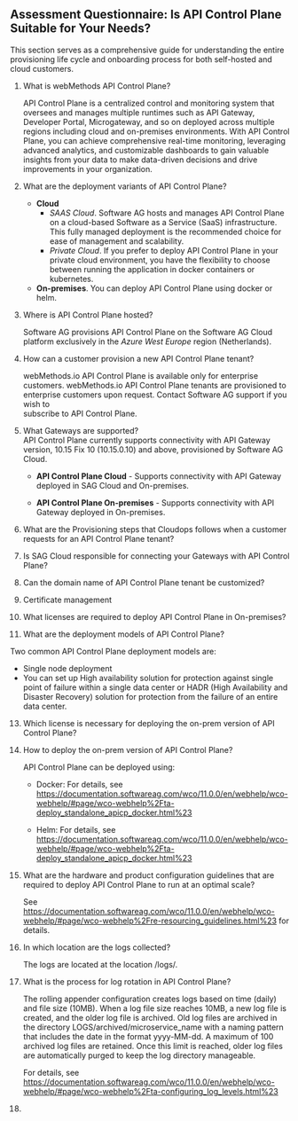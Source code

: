 ## Assessment Questionnaire: Is API Control Plane Suitable for Your Needs?

This section serves as a comprehensive guide for understanding the entire provisioning life cycle and onboarding process for both self-hosted and cloud customers.

1. What is webMethods API Control Plane?

   API Control Plane is a centralized control and monitoring system that oversees and manages multiple runtimes such as API Gateway, Developer Portal, Microgateway, and so on deployed across multiple regions including        cloud and on-premises environments. With API Control Plane, you can achieve comprehensive real-time monitoring, leveraging advanced analytics, and customizable dashboards to gain valuable insights from your data to make data-driven decisions and drive improvements in your organization.

2. What are the deployment variants of API Control Plane?

   - **Cloud**
      - *SAAS Cloud*. Software AG hosts and manages API Control Plane on a cloud-based Software as a Service (SaaS) infrastructure. This fully managed deployment is the recommended choice for ease of management and scalability.
      - *Private Cloud*. If you prefer to deploy API Control Plane in your private cloud environment, you have the flexibility to choose between running the application in docker containers or kubernetes.
   - **On-premises**. You can deploy API Control Plane using docker or helm.

3. Where is API Control Plane hosted?<br>

   Software AG provisions API Control Plane on the Software AG Cloud platform exclusively in the *Azure West Europe* region (Netherlands).

4. How can a customer provision a new API Control Plane tenant?<br>

   webMethods.io API Control Plane is available only for enterprise customers. webMethods.io API Control Plane tenants are provisioned to enterprise customers upon request. Contact Software AG support if you wish to       
   subscribe to API Control Plane.   

6. What Gateways are supported?<br>
   API Control Plane currently supports connectivity with API Gateway version, 10.15 Fix 10 (10.15.0.10) and above, provisioned by Software AG Cloud. 

   - **API Control Plane Cloud** -  Supports connectivity with API Gateway deployed in SAG Cloud and On-premises.
  
   - **API Control Plane On-premises** - Supports connectivity with API Gateway deployed in On-premises.
  
7. What are the Provisioning steps that Cloudops follows when a customer requests for an API Control Plane tenant?


8. Is SAG Cloud responsible for connecting your Gateways with API Control Plane?


9. Can the domain name of API Control Plane tenant be customized?


10. Certificate management


11. What licenses are required to deploy API Control Plane in On-premises?


12. What are the deployment models of API Control Plane?<br>

   Two common API Control Plane deployment models are:

   - Single node deployment
   - You can set up High availability solution for protection against single point of failure within a single data center or HADR (High Availability and Disaster Recovery) solution for protection from the failure of an         entire data center.

13. Which license is necessary for deploying the on-prem version of API Control Plane?

14. How to deploy the on-prem version of API Control Plane?<br>

    API Control Plane can be deployed using:

    - Docker: For details, see https://documentation.softwareag.com/wco/11.0.0/en/webhelp/wco-webhelp/#page/wco-webhelp%2Fta-deploy_standalone_apicp_docker.html%23
   
    - Helm: For details, see https://documentation.softwareag.com/wco/11.0.0/en/webhelp/wco-webhelp/#page/wco-webhelp%2Fta-deploy_standalone_apicp_docker.html%23
   
15. What are the hardware and product configuration guidelines that are required to deploy API Control Plane to run at an optimal scale?<br>

    See https://documentation.softwareag.com/wco/11.0.0/en/webhelp/wco-webhelp/#page/wco-webhelp%2Fre-resourcing_guidelines.html%23 for details.

16. In which location are the logs collected?<br>

    The logs are located at the location /logs/.

18. What is the process for log rotation in API Control Plane?<br>

    The rolling appender configuration creates logs based on time (daily) and file size (10MB). When a log file size reaches 10MB, a new log file is created, and the older log file is archived. Old log files are archived      in the directory LOGS/archived/microservice_name with a naming pattern that includes the date in the format yyyy-MM-dd. A maximum of 100 archived log files are retained. Once this limit is reached, older log files         are automatically purged to keep the log directory manageable.

    For details, see https://documentation.softwareag.com/wco/11.0.0/en/webhelp/wco-webhelp/#page/wco-webhelp%2Fta-configuring_log_levels.html%23

19. 
    

    
    


    


